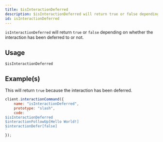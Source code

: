 ```yaml
---
title: $isInteractionDeferred
description: $isInteractionDeferred will return true or false depending on whether the interaction has been deferred to or not.
id: isInteractionDeferred
---
```


`isInteractionDeferred` will return `true` or `false` depending on whether the interaction has been deferred to or not.

## Usage

```aoi
$isInteractionDeferred
```

## Example(s)
This will return `true` because the interaction has been deferred.

```js
client.interactionCommand({
    name: "isInteractionDeferred",
    prototype: "slash",
    code: `
$isInteractionDeferred
$interactionFollowUp[Hello World!]
$interactionDefer[false]
`
});
```
